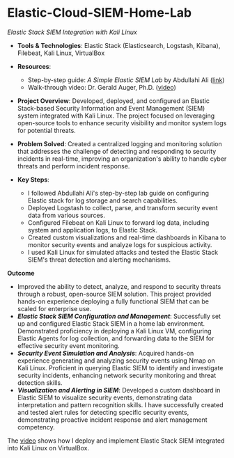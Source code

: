 # Elastic-Cloud-SIEM-Home-Lab


*Elastic Stack SIEM Integration with Kali Linux*

- **Tools & Technologies**: Elastic Stack (Elasticsearch, Logstash, Kibana), Filebeat, Kali Linux, VirtualBox
  
- **Resources**:
  - Step-by-step guide: *A Simple Elastic SIEM Lab* by Abdullahi Ali ([link](https://medium.com/@aali23/a-simple-elastic-siem-lab-6765159ee2b2))
  - Walk-through video: Dr. Gerald Auger, Ph.D. ([video](https://youtu.be/2XLzMb9oZBI?si=OO-2s8ScBa7J5ghW))
 
- **Project Overview**: Developed, deployed, and configured an Elastic Stack-based Security Information and Event Management (SIEM) system integrated with Kali Linux. The project focused on leveraging open-source tools to enhance security visibility and monitor system logs for potential threats.

- **Problem Solved**: Created a centralized logging and monitoring solution that addresses the challenge of detecting and responding to security incidents in real-time, improving an organization's ability to handle cyber threats and perform incident response.

- **Key Steps**:
  - I followed Abdullahi Ali's step-by-step lab guide on configuring Elastic stack for log storage and search capabilities.
  - Deployed Logstash to collect, parse, and transform security event data from various sources.
  - Configured Filebeat on Kali Linux to forward log data, including system and application logs, to Elastic Stack.
  - Created custom visualizations and real-time dashboards in Kibana to monitor security events and analyze logs for suspicious activity.
  - I used Kali Linux for simulated attacks and tested the Elastic Stack SIEM's threat detection and alerting mechanisms.

**Outcome**
- Improved the ability to detect, analyze, and respond to security threats through a robust, open-source SIEM solution. This project provided hands-on experience deploying a fully functional SIEM that can be scaled for enterprise use.
- ***Elastic Stack SIEM Configuration and Management***: Successfully set up and configured Elastic Stack SIEM in a home lab environment. Demonstrated proficiency in deploying a Kali Linux VM, configuring Elastic Agents for log collection, and forwarding data to the SIEM for effective security event monitoring.
- ***Security Event Simulation and Analysis***: Acquired hands-on experience generating and analyzing security events using Nmap on Kali Linux. Proficient in querying Elastic SIEM to identify and investigate security incidents, enhancing network security monitoring and threat detection skills.
- ***Visualization and Alerting in SIEM***: Developed a custom dashboard in Elastic SIEM to visualize security events, demonstrating data interpretation and pattern recognition skills. I have successfully created and tested alert rules for detecting specific security events, demonstrating proactive incident response and alert management competency.
 

The [video](https://youtu.be/7Gn6AaGuhIM) shows how I deploy and implement Elastic Stack SIEM integrated into Kali Linux on VirtualBox.
